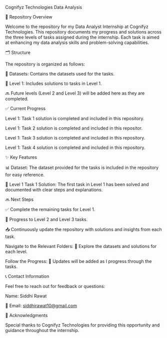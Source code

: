 Cognifyz Technologies Data Analysis


📂 Repository Overview

Welcome to the repository for my Data Analyst Internship at Cognifyz Technologies. This repository documents my progress and solutions across the three levels of tasks assigned during the internship. Each task is aimed at enhancing my data analysis skills and problem-solving capabilities.


🗂️ Structure

The repository is organized as follows:

📁 Datasets: Contains the datasets used for the tasks.

📄 Level 1: Includes solutions to tasks in Level 1.

🔜 Future levels (Level 2 and Level 3) will be added here as they are completed.

✅ Current Progress

Level 1: Task 1 solution is completed and included in this repository.

Level 1:  Task 2 solution is completed and included in this repositor.

Level 1:  Task 3 solution is completed and included in this repository.

Level 1:  Task 4 solution is completed and included in this repository.

✨ Key Features

📊 Dataset: The dataset provided for the tasks is included in the repository for easy reference.

📝 Level 1 Task 1 Solution: The first task in Level 1 has been solved and documented with clear steps and explanations.

🔜 Next Steps

✅ Complete the remaining tasks for Level 1.

🔄 Progress to Level 2 and Level 3 tasks.

📥 Continuously update the repository with solutions and insights from each task.

Navigate to the Relevant Folders: 📂 Explore the datasets and solutions for each level.

Follow the Progress: 🚀 Updates will be added as I progress through the tasks.

📞 Contact Information

Feel free to reach out for feedback or questions:

Name: Siddhi Rawat

📧 Email: siddhirawat10@gmail.com

🙏 Acknowledgments

Special thanks to Cognifyz Technologies for providing this opportunity and guidance throughout the internship.
